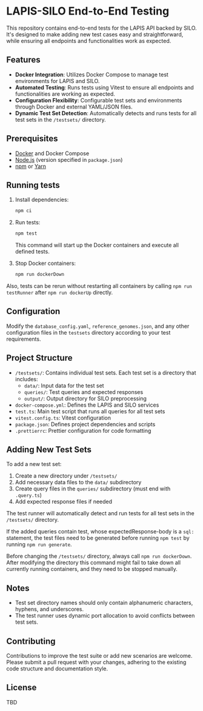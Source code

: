 # LAPIS-SILO End-to-End Testing

This repository contains end-to-end tests for the LAPIS API backed by SILO. It's designed to make adding new test cases easy and straightforward, while ensuring all endpoints and functionalities work as expected.

## Features

-   **Docker Integration**: Utilizes Docker Compose to manage test environments for LAPIS and SILO.
-   **Automated Testing**: Runs tests using Vitest to ensure all endpoints and functionalities are working as expected.
-   **Configuration Flexibility**: Configurable test sets and environments through Docker and external YAML/JSON files.
-   **Dynamic Test Set Detection**: Automatically detects and runs tests for all test sets in the `/testsets/` directory.

## Prerequisites

-   [Docker](https://www.docker.com/get-started) and Docker Compose
-   [Node.js](https://nodejs.org/en/) (version specified in `package.json`)
-   [npm](https://www.npmjs.com/get-npm) or [Yarn](https://yarnpkg.com/getting-started/install)

## Running tests

1. Install dependencies:

    ```bash
    npm ci
    ```

2. Run tests:

    ```bash
    npm test
    ```

    This command will start up the Docker containers and execute all defined tests.

3. Stop Docker containers:

    ```bash
    npm run dockerDown
    ```

Also, tests can be rerun without restarting all containers by calling `npm run testRunner` after `npm run dockerUp` directly.

## Configuration

Modify the `database_config.yaml`, `reference_genomes.json`, and any other configuration files in the `testsets` directory according to your test requirements.

## Project Structure

-   `/testsets/`: Contains individual test sets. Each test set is a directory that includes:
    -   `data/`: Input data for the test set
    -   `queries/`: Test queries and expected responses
    -   `output/`: Output directory for SILO preprocessing
-   `docker-compose.yml`: Defines the LAPIS and SILO services
-   `test.ts`: Main test script that runs all queries for all test sets
-   `vitest.config.ts`: Vitest configuration
-   `package.json`: Defines project dependencies and scripts
-   `.prettierrc`: Prettier configuration for code formatting

## Adding New Test Sets

To add a new test set:

1. Create a new directory under `/testsets/`
2. Add necessary data files to the `data/` subdirectory
3. Create query files in the `queries/` subdirectory (must end with `.query.ts`)
4. Add expected response files if needed

The test runner will automatically detect and run tests for all test sets in the `/testsets/` directory.

If the added queries contain test, whose expectedResponse-body is a `sql:` statement, the test files need to be generated before running `npm test` by running `npm run generate`.

Before changing the `/testsets/` directory, always call `npm run dockerDown`. After modifying the directory this command might fail to take down all currently running containers, and they need to be stopped manually.

## Notes

-   Test set directory names should only contain alphanumeric characters, hyphens, and underscores.
-   The test runner uses dynamic port allocation to avoid conflicts between test sets.

## Contributing

Contributions to improve the test suite or add new scenarios are welcome. Please submit a pull request with your changes, adhering to the existing code structure and documentation style.

## License

TBD
